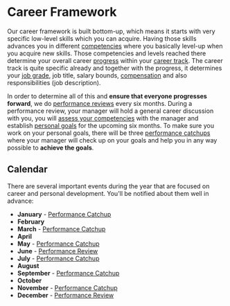 # Career Framework

Our career framework is built bottom-up, which means it starts with very specific low-level skills which you can acquire. Having those skills advances you in different [competencies](competencies.md) where you basically level-up when you acquire new skills. Those competencies and levels reached there determine your overall career [progress](progress.md) within your [career track](career-tracks/readme.md). The career track is quite specific already and together with the progress, it determines your [job grade](grades.md), job title, salary bounds, [compensation](compensation.md) and also responsibilities (job description).

In order to determine all of this and **ensure that everyone progresses forward**, we do [performance reviews](performance-reviews.md) every six months. During a performance review, your manager will hold a general career discussion with you, you will [assess your competencies](competency-assessment.md) with the manager and establish [personal goals](personal-goals.md) for the upcoming six months. To make sure you work on your personal goals, there will be three [performance catchups](performance-catchups) where your manager will check up on your goals and help you in any way possible to **achieve the goals**.

## Calendar

There are several important events during the year that are focused on career and personal development. You'll be notified about them well in advance:

- **January** - [Performance Catchup](performance-catchups.md)
- **February**
- **March** - [Performance Catchup](performance-catchups.md)
- **April**
- **May** - [Performance Catchup](performance-catchups.md)
- **June** - [Performance Review](performance-reviews.md)
- **July** - [Performance Catchup](performance-catchups.md)
- **August**
- **September** - [Performance Catchup](performance-catchups.md)
- **October** 
- **November** - [Performance Catchup](performance-catchups.md)
- **December** - [Performance Review](performance-reviews.md)
